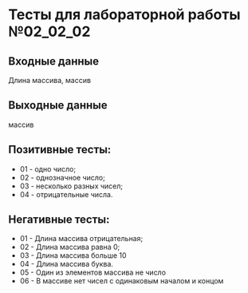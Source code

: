 # Тесты для лабораторной работы №02_02_02
## Входные данные
Длина массива, массив
## Выходные данные
массив
## Позитивные тесты:
- 01 - одно число;
- 02 - однозначное число;
- 03 - несколько разных чисел;
- 04 - отрицательные числа.
## Негативные тесты:
- 01 - Длина массива отрицательная;
- 02 - Длина массива равна 0;
- 03 - Длина массива больше 10
- 04 - Длина массива буква.
- 05 - Один из элементов массива не число
- 06 - В массиве нет чисел с одинаковым началом и концом